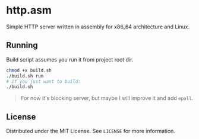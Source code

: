 # http.asm

Simple HTTP server written in assembly for x86_64 architecture and Linux.

## Running

Build script assumes you run it from project root dir.

```sh
chmod +x build.sh
./build.sh run
# if you just want to build:
./build.sh
```

> For now it's blocking server, but maybe I will improve it and add `epoll`.

## License

Distributed under the MIT License. See `LICENSE` for more information.
